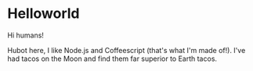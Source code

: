 # Helloworld

Hi humans!

Hubot here, I like Node.js and Coffeescript (that's what I'm made of!).
I've had tacos on the Moon and find them far superior to Earth tacos.

